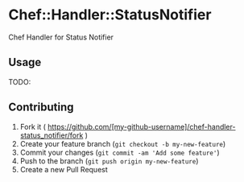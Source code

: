 # Chef::Handler::StatusNotifier

Chef Handler for Status Notifier

## Usage

TODO:

## Contributing

1. Fork it ( https://github.com/[my-github-username]/chef-handler-status_notifier/fork )
2. Create your feature branch (`git checkout -b my-new-feature`)
3. Commit your changes (`git commit -am 'Add some feature'`)
4. Push to the branch (`git push origin my-new-feature`)
5. Create a new Pull Request
